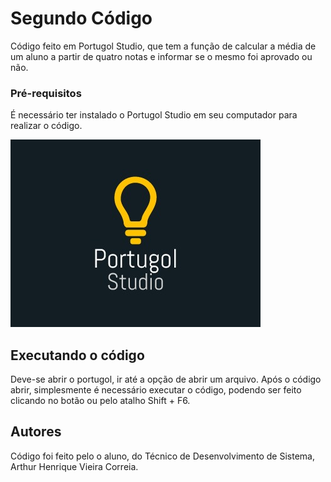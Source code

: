 # Segundo Código 

Código feito em Portugol Studio, que tem a função de calcular a média de um aluno a partir de quatro notas e informar se o mesmo foi aprovado ou não.



### Pré-requisitos

É necessário ter instalado o Portugol Studio em seu computador para realizar o código.

![Imagem Portugol](./imagem_portugol.jpg)



## Executando o código

Deve-se abrir o portugol, ir até a opção de abrir um arquivo. Após o código abrir, simplesmente é necessário executar o código, podendo ser feito clicando no botão ou pelo atalho Shift + F6.



##  Autores

Código foi feito pelo o aluno, do Técnico de Desenvolvimento de Sistema, Arthur Henrique Vieira Correia.

